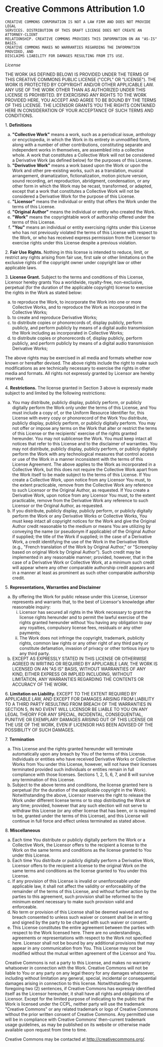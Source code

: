 Creative Commons Attribution 1.0
====

    CREATIVE COMMONS CORPORATION IS NOT A LAW FIRM AND DOES NOT PROVIDE LEGAL
    SERVICES. DISTRIBUTION OF THIS DRAFT LICENSE DOES NOT CREATE AN ATTORNEY-CLIENT
    RELATIONSHIP. CREATIVE COMMONS PROVIDES THIS INFORMATION ON AN "AS-IS" BASIS.
    CREATIVE COMMONS MAKES NO WARRANTIES REGARDING THE INFORMATION PROVIDED, AND
    DISCLAIMS LIABILITY FOR DAMAGES RESULTING FROM ITS USE.

*License*

THE WORK (AS DEFINED BELOW) IS PROVIDED UNDER THE TERMS OF THIS CREATIVE
COMMONS PUBLIC LICENSE ("CCPL" OR "LICENSE"). THE WORK IS PROTECTED BY
COPYRIGHT AND/OR OTHER APPLICABLE LAW. ANY USE OF THE WORK OTHER THAN AS
AUTHORIZED UNDER THIS LICENSE IS PROHIBITED.
BY EXERCISING ANY RIGHTS TO THE WORK PROVIDED HERE, YOU ACCEPT AND AGREE TO BE
BOUND BY THE TERMS OF THIS LICENSE. THE LICENSOR GRANTS YOU THE RIGHTS
CONTAINED HERE IN CONSIDERATION OF YOUR ACCEPTANCE OF SUCH TERMS AND
CONDITIONS.

1\. **Definitions**
 <ol style="list-style-type:lower-alpha">
 <li><b>"Collective Work"</b> means a work, such as a periodical issue, anthology or
 encyclopedia, in which the Work in its entirety in unmodified form, along
 with a number of other contributions, constituting separate and
 independent works in themselves, are assembled into a collective whole. A
 work that constitutes a Collective Work will not be considered a
 Derivative Work (as defined below) for the purposes of this License.</li>

 <li><b>"Derivative Work"</b> means a work based upon the Work or upon the Work and
 other pre-existing works, such as a translation, musical arrangement,
 dramatization, fictionalization, motion picture version, sound recording,
 art reproduction, abridgment, condensation, or any other form in which
 the Work may be recast, transformed, or adapted, except that a work that
 constitutes a Collective Work will not be considered a Derivative Work
 for the purpose of this License.</li>

 <li><b>"Licensor"</b> means the individual or entity that offers the Work under the
 terms of this License.</li>

 <li><b>"Original Author"</b> means the individual or entity who created the Work.</li>

 <li><b>"Work"</b> means the copyrightable work of authorship offered under the terms
 of this License.</li>

 <li><b>"You"</b> means an individual or entity exercising rights under this License
 who has not previously violated the terms of this License with respect to
 the Work, or who has received express permission from the Licensor to
 exercise rights under this License despite a previous violation.</li>
 </ol>
     
2\. **Fair Use Rights.** Nothing in this license is intended to reduce, limit, or
restrict any rights arising from fair use, first sale or other limitations on
the exclusive rights of the copyright owner under copyright law or other
applicable laws.  

3\. **License Grant.** Subject to the terms and conditions of this License, Licensor
hereby grants You a worldwide, royalty-free, non-exclusive, perpetual (for the
duration of the applicable copyright) license to exercise the rights in the
Work as stated below:
 <ol style="list-style-type:lower-alpha">
 <li>to reproduce the Work, to incorporate the Work into one or more
 Collective Works, and to reproduce the Work as incorporated in the
 Collective Works;</li>

 <li>to create and reproduce Derivative Works;</li>

 <li>to distribute copies or phonorecords of, display publicly, perform
 publicly, and perform publicly by means of a digital audio transmission
 the Work including as incorporated in Collective Works;</li>

 <li>to distribute copies or phonorecords of, display publicly, perform
 publicly, and perform publicly by means of a digital audio transmission
 Derivative Works;</li>
 </ol>

The above rights may be exercised in all media and formats whether now known or
hereafter devised. The above rights include the right to make such
modifications as are technically necessary to exercise the rights in other
media and formats. All rights not expressly granted by Licensor are hereby
reserved.

4\. **Restrictions.** The license granted in Section 3 above is expressly made
subject to and limited by the following restrictions:  
 <ol style="list-style-type:lower-alpha">
  <li>You may distribute, publicly display, publicly perform, or publicly
  digitally perform the Work only under the terms of this License, and You
  must include a copy of, or the Uniform Resource Identifier for, this
  License with every copy or phonorecord of the Work You distribute,
  publicly display, publicly perform, or publicly digitally perform. You
  may not offer or impose any terms on the Work that alter or restrict the
  terms of this License or the recipients' exercise of the rights granted
  hereunder. You may not sublicense the Work. You must keep intact all
  notices that refer to this License and to the disclaimer of warranties.
  You may not distribute, publicly display, publicly perform, or publicly
  digitally perform the Work with any technological measures that control
  access or use of the Work in a manner inconsistent with the terms of this
  License Agreement. The above applies to the Work as incorporated in a
  Collective Work, but this does not require the Collective Work apart from
  the Work itself to be made subject to the terms of this License. If You
  create a Collective Work, upon notice from any Licensor You must, to the
  extent practicable, remove from the Collective Work any reference to such
  Licensor or the Original Author, as requested. If You create a Derivative
  Work, upon notice from any Licensor You must, to the extent practicable,
  remove from the Derivative Work any reference to such Licensor or the
  Original Author, as requested.</li>

  <li>If you distribute, publicly display, publicly perform, or publicly
  digitally perform the Work or any Derivative Works or Collective Works,
  You must keep intact all copyright notices for the Work and give the
  Original Author credit reasonable to the medium or means You are
  utilizing by conveying the name (or pseudonym if applicable) of the
  Original Author if supplied; the title of the Work if supplied; in the
  case of a Derivative Work, a credit identifying the use of the Work in
  the Derivative Work (e.g., "French translation of the Work by Original
  Author," or "Screenplay based on original Work by Original Author"). Such
  credit may be implemented in any reasonable manner; provided, however,
  that in the case of a Derivative Work or Collective Work, at a minimum
  such credit will appear where any other comparable authorship credit
  appears and in a manner at least as prominent as such other comparable
  authorship credit.</li>
 </ol>

5\. **Representations, Warranties and Disclaimer**
 <ol style="list-style-type:lower-alpha">
  <li>By offering the Work for public release under this License, Licensor
  represents and warrants that, to the best of Licensor's knowledge after
  reasonable inquiry:
  <ol style="list-style-type:lower-roman">
   <li>Licensor has secured all rights in the Work necessary to grant the
       license rights hereunder and to permit the lawful exercise of the
       rights granted hereunder without You having any obligation to pay
       any royalties, compulsory license fees, residuals or any other
       payments;</li>
   <li>The Work does not infringe the copyright, trademark, publicity
       rights, common law rights or any other right of any third party or
       constitute defamation, invasion of privacy or other tortious injury
       to any third party.</li>
   </ol>
  </li>
  <li>EXCEPT AS EXPRESSLY STATED IN THIS LICENSE OR OTHERWISE AGREED IN WRITING
      OR REQUIRED BY APPLICABLE LAW, THE WORK IS LICENSED ON AN "AS IS" BASIS,
      WITHOUT WARRANTIES OF ANY KIND, EITHER EXPRESS OR IMPLIED INCLUDING,
      WITHOUT LIMITATION, ANY WARRANTIES REGARDING THE CONTENTS OR ACCURACY OF
      THE WORK.  
  </li>
 </ol>

6\. **Limitation on Liability.** EXCEPT TO THE EXTENT REQUIRED BY APPLICABLE LAW,
AND EXCEPT FOR DAMAGES ARISING FROM LIABILITY TO A THIRD PARTY RESULTING FROM
BREACH OF THE WARRANTIES IN SECTION 5, IN NO EVENT WILL LICENSOR BE LIABLE TO
YOU ON ANY LEGAL THEORY FOR ANY SPECIAL, INCIDENTAL, CONSEQUENTIAL, PUNITIVE OR
EXEMPLARY DAMAGES ARISING OUT OF THIS LICENSE OR THE USE OF THE WORK, EVEN IF
LICENSOR HAS BEEN ADVISED OF THE POSSIBILITY OF SUCH DAMAGES.  

7\. **Termination**
 <ol style="list-style-type:lower-alpha">
  <li>This License and the rights granted hereunder will terminate
      automatically upon any breach by You of the terms of this License.
      Individuals or entities who have received Derivative Works or Collective
      Works from You under this License, however, will not have their licenses
      terminated provided such individuals or entities remain in full
      compliance with those licenses. Sections 1, 2, 5, 6, 7, and 8 will
      survive any termination of this License.</li>
  <li>Subject to the above terms and conditions, the license granted here is
      perpetual (for the duration of the applicable copyright in the Work).
      Notwithstanding the above, Licensor reserves the right to release the
      Work under different license terms or to stop distributing the Work at
      any time; provided, however that any such election will not serve to
      withdraw this License (or any other license that has been, or is required
      to be, granted under the terms of this License), and this License will
      continue in full force and effect unless terminated as stated above.</li>
 </ol>

8\. **Miscellaneous**
 <ol style="list-style-type:lower-alpha">
   <li>Each time You distribute or publicly digitally perform the Work or a
       Collective Work, the Licensor offers to the recipient a license to the
       Work on the same terms and conditions as the license granted to You under
       this License.</li>
   <li>Each time You distribute or publicly digitally perform a Derivative Work,
       Licensor offers to the recipient a license to the original Work on the
       same terms and conditions as the license granted to You under this
       License.</li>
   <li>If any provision of this License is invalid or unenforceable under
       applicable law, it shall not affect the validity or enforceability of the
       remainder of the terms of this License, and without further action by the
       parties to this agreement, such provision shall be reformed to the
       minimum extent necessary to make such provision valid and enforceable.</li>
   <li>No term or provision of this License shall be deemed waived and no breach
       consented to unless such waiver or consent shall be in writing and signed
       by the party to be charged with such waiver or consent.</li>
   <li>This License constitutes the entire agreement between the parties with
       respect to the Work licensed here. There are no understandings,
       agreements or representations with respect to the Work not specified
       here. Licensor shall not be bound by any additional provisions that may
       appear in any communication from You. This License may not be modified
       without the mutual written agreement of the Licensor and You.</li>
 </ol>
      
Creative Commons is not a party to this License, and makes no warranty
whatsoever in connection with the Work. Creative Commons will not be liable to
You or any party on any legal theory for any damages whatsoever, including
without limitation any general, special, incidental or consequential damages
arising in connection to this license. Notwithstanding the foregoing two (2)
sentences, if Creative Commons has expressly identified itself as the Licensor
hereunder, it shall have all rights and obligations of Licensor.
Except for the limited purpose of indicating to the public that the Work is
licensed under the CCPL, neither party will use the trademark "Creative
Commons" or any related trademark or logo of Creative Commons without the prior
written consent of Creative Commons. Any permitted use will be in compliance
with Creative Commons' then-current trademark usage guidelines, as may be
published on its website or otherwise made available upon request from time to
time.

Creative Commons may be contacted at http://creativecommons.org/.